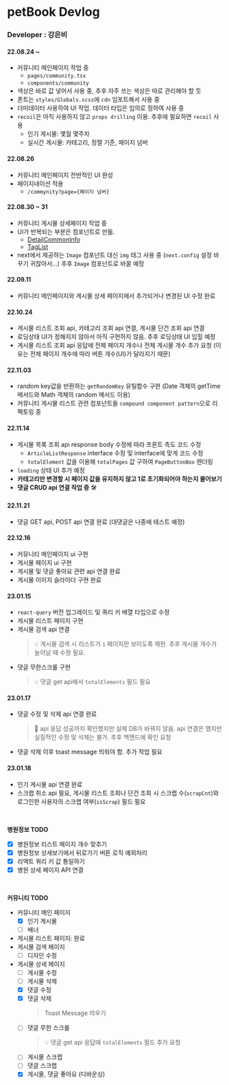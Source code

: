 # petBook Devlog

### Developer : 강은비

#### 22.08.24 ~

- 커뮤니티 메인페이지 작업 중
  - `pages/community.tsx`
  - `components/community`
- 색상은 바로 값 넣어서 사용 중, 추후 자주 쓰는 색상은 따로 관리해야 할 듯
- 폰트는 `styles/Globals.scss`에 `cdn` 임포트해서 사용 중
- 더미데이터 사용하여 UI 작업. 데이터 타입은 임의로 정하여 사용 중
- `recoil`은 아직 사용하지 않고 `props drilling` 이용. 추후에 필요하면 `recoil` 사용
  - 인기 게시물: 몇월 몇주차
  - 실시간 게시물: 카테고리, 정렬 기준, 페이지 넘버

#### 22.08.26

- 커뮤니티 메인페이지 전반적인 UI 완성
- 페이지네이션 적용
  - `/commynity?page={페이지 넘버}`

#### 22.08.30 ~ 31

- 커뮤니티 게시물 상세페이지 작업 중
- UI가 반복되는 부분은 컴포넌트로 만듦.
  - [DetailCommonInfo](https://github.com/K-Slave/petBook-Client/blob/eunnbi-feature/petbook_fe/components/community/DetailCommonInfo.tsx)
  - [TagList](https://github.com/K-Slave/petBook-Client/blob/eunnbi-feature/petbook_fe/components/community/TagList.tsx)
- next에서 제공하는 `Image` 컴포넌트 대신 `img` 태그 사용 중 (`next.config` 설정 바꾸기 귀찮아서...) 추후 `Image` 컴포넌트로 바꿀 예정

#### 22.09.11

- 커뮤니티 메인페이지와 게시물 상세 페이지에서 추가되거나 변경된 UI 수정 완료

#### 22.10.24

- 게시물 리스트 조회 api, 카테고리 조회 api 연결, 게시물 단건 조회 api 연결
- 로딩상태 UI가 정해지지 않아서 아직 구현하지 않음. 추후 로딩상태 UI 입힐 예정
- 게시물 리스트 조회 api 응답에 전체 페이지 개수나 전체 게시물 개수 추가 요청 (이유는 전체 페이지 개수에 따라 버튼 개수(UI)가 달라지기 때문)

#### 22.11.03

- random key값을 반환하는 `getRandomKey` 유틸함수 구현 (Date 객체의 getTime 메서드와 Math 객체의 random 메서드 이용)
- 커뮤니티 게시물 리스트 관련 컴포넌트들 `compound component pattern`으로 리팩토링 중

#### 22.11.14

- 게시물 목록 조회 api response body 수정에 따라 프론트 측도 코드 수정
  - `ArticleListResponse` interface 수정 및 interface에 맞게 코드 수정
  - `totalElement` 값을 이용해 `totalPages` 값 구하여 `PageButtonBox` 렌더링
- `loading` 상태 UI 추가 예정
- **카테고리만 변경할 시 페이지 값을 유지하지 않고 1로 초기화되어야 하는지 물어보기**
- **댓글 CRUD api 연결 작업 중** 🛠️

#### 22.11.21

- 댓글 GET api, POST api 연결 완료 (대댓글은 나중에 테스트 예정)

#### 22.12.16

- 커뮤니티 메인페이지 ui 구현
- 게시물 페이지 ui 구현
- 게시물 및 댓글 좋아요 관련 api 연결 완료
- 게시물 이미지 슬라이더 구현 완료

#### 23.01.15

- `react-query` 버전 업그레이드 및 쿼리 키 배열 타입으로 수정
- 게시물 리스트 페이지 구현
- 게시물 검색 api 연결
  > 💡 게시물 검색 시 리스트가 `1` 페이지만 보이도록 제한. 추후 게시물 개수가 늘어날 때 수정 필요.
- 댓글 무한스크롤 구현
  > 💡 댓글 get api에서 `totalElements` 필드 필요

#### 23.01.17

- 댓글 수정 및 삭제 api 연결 완료
  > 🐛 api 응답 성공까지 확인했지만 실제 DB가 바뀌지 않음. api 연결은 했지만 실질적인 수정 및 삭제는 불가. 추후 백엔드에 확인 요청
- 댓글 삭제 이후 toast message 띄워야 함. 추가 작업 필요

#### 23.01.18

- 인기 게시물 api 연결 완료
- 스크랩 취소 api 필요, 게시물 리스트 조회나 단건 조회 시 스크랩 수(`scrapCnt`)와 로그인한 사용자의 스크랩 여부(`isScrap`) 필드 필요

<br/>

**병원정보 TODO**

- [x] 병원정보 리스트 페이지 개수 맞추기
- [x] 병원정보 상세보기에서 뒤로가기 버튼 로직 예외처리
- [x] 리액트 쿼리 키 값 통일하기
- [x] 병원 상세 페이지 API 연결

<br/>

**커뮤니티 TODO**

- 커뮤니티 메인 페이지
  - [x] 인기 게시물
  - [ ] 배너
- 게시물 리스트 페이지: 완료
- 게시물 검색 페이지
  - [ ] 디자인 수정
- 게시물 상세 페이지
  - [ ] 게시물 수정
  - [ ] 게시물 삭제
  - [x] 댓글 수정
  - [x] 댓글 삭제
    > Toast Message 띄우기
  - [ ] 댓글 무한 스크롤
    > 💡 댓글 get api 응답에 `totalElements` 필드 추가 요청
  - [ ] 게시물 스크랩
  - [ ] 댓글 스크랩
  - [x] 게시물, 댓글 좋아요 (디바운싱)
